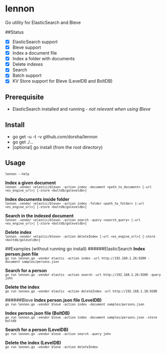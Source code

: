 # lennon
Go utility for ElasticSearch and Bleve

##Status
- [x] ElasticSearch support
- [x] Bleve support
- [x] Index a document file
- [x] Index a folder with documents
- [x] Delete indexes
- [x] Search
- [x] Batch support
- [x] KV Store support for Bleve (LevelDB and BoltDB)

## Prerequisite
* ElasticSearch installed and running - *not relevant when using Bleve*

## Install
* go get -u -t -v github.com/dorsha/lennon
* go get ./...
* [optional] go install (from the root directory)

## Usage
<sub>```lennon --help ```  </sub>

**Index a given document**  
<sub>```lennon -vendor <elastic/bleve> -action index -document <path_to_document> [-url <es_engine_url>] [-store <boltdb/goleveldb>]```</sub>

**Index documents inside folder**  
<sub>```lennon -vendor <elastic/bleve> -action index -folder <path_to_folder> [-url <es_engine_url>] [-store <boltdb/goleveldb>] ```</sub>

**Search in the indexed document**  
<sub>```lennon -vendor <elastic/bleve> -action search -query <search_query> [-url <es_engine_url>] [-store <boltdb/goleveldb>] ```</sub>  

**Delete index**  
<sub>```lennon -vendor <elastic/bleve> -action deleteIndex [-url <es_engine_url>] [-store <boltdb/goleveldb>] ```</sub>  

##Examples (without running go install)
######ElasticSearch
**Index person.json file**  
<sub>```go run lennon.go -vendor elastic -action index -url http://192.168.1.26:9200 -document samples/persons.json ```</sub> 

**Search for a person**  
<sub>```go run lennon.go -vendor elastic -action search -url http://192.168.1.26:9200 -query john ```</sub>

**Delete the index**  
<sub>```go run lennon.go -vendor elastic -action deleteIndex -url http://192.168.1.18:9200 ```</sub>

######Bleve
**Index person.json file (LevelDB)**  
<sub>```go run lennon.go -vendor bleve -action index -document samples/persons.json ```</sub>

**Index person.json file (BoltDB)**  
<sub>```go run lennon.go -vendor bleve -action index -document samples/persons.json -store boltdb ```</sub> 

**Search for a person (LevelDB)**  
<sub>```go run lennon.go -vendor bleve -action search -query john ```</sub>

**Delete the index (LevelDB)**  
<sub>```go run lennon.go -vendor bleve -action deleteIndex ```</sub>
